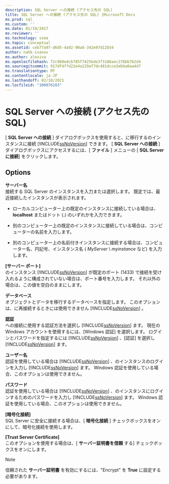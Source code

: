 ```yaml
---
description: SQL Server への接続 (アクセス先の SQL)
title: SQL Server への接続 (アクセス先の SQL) |Microsoft Docs
ms.prod: sql
ms.custom: ''
ms.date: 01/19/2017
ms.reviewer: ''
ms.technology: ssma
ms.topic: conceptual
ms.assetid: ceb77a97-d6d5-4a92-90a6-342e97d12b54
author: nahk-ivanov
ms.author: alexiva
ms.openlocfilehash: f2c98dedcb785f7425bde3f3186aec278bb762d4
ms.sourcegitcommit: 917df4ffd22e4a229af7dc481dcce3ebba0aa4d7
ms.translationtype: MT
ms.contentlocale: ja-JP
ms.lasthandoff: 02/10/2021
ms.locfileid: "100076283"
---
```

# <a name="connect-to-sql-server-accesstosql"></a>SQL Server への接続 (アクセス先の SQL)
[ **SQL Server への接続** ] ダイアログボックスを使用すると、に移行するのインスタンスに接続 [!INCLUDE[ssNoVersion](../../includes/ssnoversion-md.md)] できます。 [ **SQL Server への接続** ] ダイアログボックスにアクセスするには、[ **ファイル** ] メニューの [ **SQL Server に接続**] をクリックします。  
  
## <a name="options"></a>Options  
**サーバー名**  
接続する SQL Server のインスタンスを入力または選択します。 既定では、最近接続したインスタンスが表示されます。  
  
-   ローカルコンピューター上の既定のインスタンスに接続している場合は、 **localhost** またはドット (**.**) のいずれかを入力できます。  
  
-   別のコンピューター上の既定のインスタンスに接続している場合は、コンピューターの名前を入力します。  
  
-   別のコンピューター上の名前付きインスタンスに接続する場合は、コンピューター名、円記号、インスタンス名 ( *MyServer* \\ *myinstance* など) を入力します。  
  
**[サーバー ポート]**  
のインスタンス [!INCLUDE[ssNoVersion](../../includes/ssnoversion-md.md)] が既定のポート (1433) で接続を受け入れるように構成されていない場合は、ポート番号を入力します。 それ以外の場合は、この値を空白のままにします。  
  
**データベース**  
オブジェクトとデータを移行するデータベースを指定します。 このオプションは、に再接続するときには使用できません [!INCLUDE[ssNoVersion](../../includes/ssnoversion-md.md)] 。  
  
**認証**  
への接続に使用する認証方法を選択し [!INCLUDE[ssNoVersion](../../includes/ssnoversion-md.md)] ます。 現在の Windows アカウントを使用するには、[Windows 認証] を選択します。 ログインとパスワードを指定するには [!INCLUDE[ssNoVersion](../../includes/ssnoversion-md.md)] 、[認証] を選択し [!INCLUDE[ssNoVersion](../../includes/ssnoversion-md.md)] ます。  
  
**ユーザー名**  
認証を使用している場合は [!INCLUDE[ssNoVersion](../../includes/ssnoversion-md.md)] 、のインスタンスのログインを入力し [!INCLUDE[ssNoVersion](../../includes/ssnoversion-md.md)] ます。 Windows 認証を使用している場合、このオプションは使用できません。  
  
**パスワード**  
認証を使用している場合は [!INCLUDE[ssNoVersion](../../includes/ssnoversion-md.md)] 、のインスタンスにログインするためのパスワードを入力し [!INCLUDE[ssNoVersion](../../includes/ssnoversion-md.md)] ます。 Windows 認証を使用している場合、このオプションは使用できません。  
  
**[暗号化接続]**  
SQL Server に安全に接続する場合は、[ **暗号化接続** ] チェックボックスをオンにして、暗号化接続を使用します。  
  
**[Trust Server Certificate]**  
このオプションを使用する場合は、[ **サーバー証明書を信頼** する] チェックボックスをオンにします。  
  
> [!NOTE]  
> 信頼された **サーバー証明書** を有効にするには、"Encrypt" を **True** に設定する必要があります。  
  

